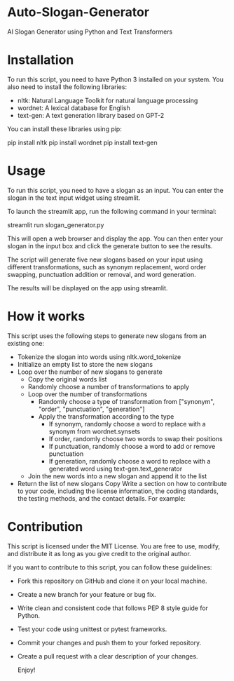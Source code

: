 # Auto-Slogan-Generator
AI Slogan Generator using Python and Text Transformers

# Installation
To run this script, you need to have Python 3 installed on your system. You also need to install the following libraries:

- nltk: Natural Language Toolkit for natural language processing
- wordnet: A lexical database for English
- text-gen: A text generation library based on GPT-2

You can install these libraries using pip:

pip install nltk
pip install wordnet
pip install text-gen

# Usage
To run this script, you need to have a slogan as an input. You can enter the slogan in the text input widget using streamlit.

To launch the streamlit app, run the following command in your terminal:

streamlit run slogan_generator.py

This will open a web browser and display the app. You can then enter your slogan in the input box and click the generate button to see the results.

The script will generate five new slogans based on your input using different transformations, such as synonym replacement, word order swapping, punctuation addition or removal, and word generation.

The results will be displayed on the app using streamlit.

# How it works
This script uses the following steps to generate new slogans from an existing one:

- Tokenize the slogan into words using nltk.word_tokenize
- Initialize an empty list to store the new slogans
- Loop over the number of new slogans to generate
  - Copy the original words list
  - Randomly choose a number of transformations to apply
  - Loop over the number of transformations
    - Randomly choose a type of transformation from ["synonym", "order", "punctuation", "generation"]
    - Apply the transformation according to the type
      - If synonym, randomly choose a word to replace with a synonym from wordnet.synsets
      - If order, randomly choose two words to swap their positions
      - If punctuation, randomly choose a word to add or remove punctuation
      - If generation, randomly choose a word to replace with a generated word using text-gen.text_generator
  - Join the new words into a new slogan and append it to the list
- Return the list of new slogans
Copy
Write a section on how to contribute to your code, including the license information, the coding standards, the testing methods, and the contact details. For example:
# Contribution
This script is licensed under the MIT License. You are free to use, modify, and distribute it as long as you give credit to the original author.

If you want to contribute to this script, you can follow these guidelines:

- Fork this repository on GitHub and clone it on your local machine.
- Create a new branch for your feature or bug fix.
- Write clean and consistent code that follows PEP 8 style guide for Python.
- Test your code using unittest or pytest frameworks.
- Commit your changes and push them to your forked repository.
- Create a pull request with a clear description of your changes.

  Enjoy!
